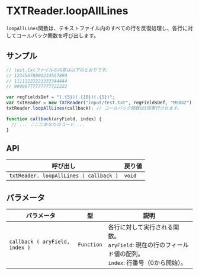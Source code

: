 # TXTReader.loopAllLines

`loopAllLines`関数は、テキストファイル内のすべての行を反復処理し、各行に対してコールバック関数を呼び出します。

## サンプル

```javascript
// test.txtファイルの内容は以下のとおりです。
// 12345678901234567890
// 11111222223333344444
// 99999777777777722222

var regFieldsDef = "(.{5})(.{10})(.{5})";
var txtReader = new TXTReader("input/test.txt", regFieldsDef, "MS932");
txtReader.loopAllLines(callback); // コールバック関数は3回実行されます。

function callback(aryField, index) {
  // ... ここにあなたのコード ...
}
```

## API

| 呼び出し | 戻り値 |
|---|---|
| `txtReader. loopAllLines ( callback )` | `void` |

## パラメータ

| パラメータ | 型 | 説明 |
|---|---|---|
| `callback ( aryField, index )` | `Function` | 各行に対して実行される関数。<br>`aryField`: 現在の行のフィールド値の配列。<br>`index`: 行番号（0から開始）。 |
